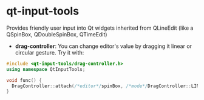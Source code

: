 # qt-input-tools
Provides friendly user input into Qt widgets inherited from QLineEdit (like a QSpinBox, QDoubleSpinBox, QTimeEdit)
* <b>drag-controller</b>: You can change editor's value by dragging it linear or circular gesture.
Try it with:
``` c++
#include <qt-input-tools/drag-controller.h>
using namespace QtInputTools;

void func() {
  DragController::attach(/*editor*/spinBox, /*mode*/DragController::LINEAR, /*sensitivity*/0.5);
}
```
